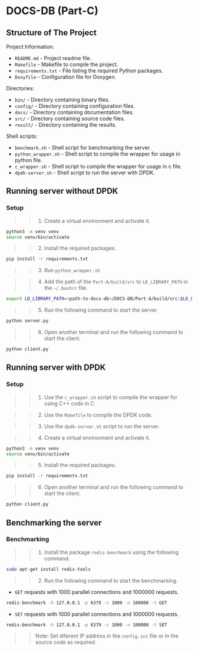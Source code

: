 #  DOCS-DB (Part-C)

## Structure of The Project

Project Information:
- `README.md` - Project readme file.
- `Makefile` - Makefile to compile the project.
- `requirements.txt` - File listing the required Python packages.
- `Doxyfile` - Configuration file for Doxygen.

Directories:
- `bin/` - Directory containing binary files.
- `config/` - Directory containing configuration files.
- `docs/` - Directory containing documentation files.
- `src/` - Directory containing source code files.
- `result/` - Directory containing the results.

Shell scripts:
- `benchmark.sh` - Shell script for benchmarking the server.
- `python_wrapper.sh` - Shell script to compile the wrapper for usage in python file.
- `c_wrapper.sh` - Shell script to compile the wrapper for usage in c file.
- `dpdk-server.sh` - Shell script to run the server with DPDK.


## Running server without DPDK

### Setup

>> 1. Create a virtual environment and activate it.

```bash
python3 -m venv venv
source venv/bin/activate
```

>> 2. Install the required packages.

```bash
pip install -r requirements.txt
```

>> 3. Run `python_wrapper.sh`

>> 4. Add the path of the `Part-A/build/src` to `LD_LIBRARY_PATH` in the `~/.bashrc` file.

```bash
export LD_LIBRARY_PATH=<path-to-docs-db>/DOCS-DB/Part-A/build/src:$LD_LIBRARY_PATH
```

>> 5. Run the following command to start the server.

```bash
python server.py
```

>> 6. Open another terminal and run the following command to start the client.

```bash
python client.py
```

## Running server with DPDK

### Setup
>> 1. Use the `c_wrapper.sh` script to compile the wrapper for using C++ code in C

>> 2. Use the `Makefile` to compile the DPDK code.

>> 3. Use the `dpdk-server.sh` script to run the server.

>> 4. Create a virtual environment and activate it.

```bash
python3 -m venv venv
source venv/bin/activate
```

>> 5. Install the required packages.

```bash
pip install -r requirements.txt
```

>> 6. Open another terminal and run the following command to start the client.

```bash
python client.py
```

## Benchmarking the server

### Benchmarking

>> 1. Install the package `redis-benchmark` using the following command.

```bash
sudo apt-get install redis-tools
```

>> 2. Run the following command to start the benchmarking.


- `GET` requests with 1000 parallel connections and 1000000 requests.

```bash
redis-benchmark -h 127.0.0.1 -p 6379 -c 1000 -n 100000 -t GET
```

- `SET` requests with 1000 parallel connections and 1000000 requests.

```bash
redis-benchmark -h 127.0.0.1 -p 6379 -c 1000 -n 100000 -t SET
```

>> Note: Set diferent IP address in the `config.ini` file or in the source code as required.